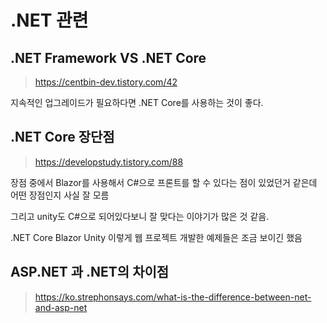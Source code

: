 # .NET 관련



## .NET Framework VS .NET Core

> https://centbin-dev.tistory.com/42

지속적인 업그레이드가 필요하다면 .NET Core를 사용하는 것이 좋다.

## .NET Core 장단점

> https://developstudy.tistory.com/88

장점 중에서 Blazor를 사용해서 C#으로 프론트를 할 수 있다는 점이 있었던거 같은데 어떤 장점인지 사실 잘 모름

그리고 unity도 C#으로 되어있다보니 잘 맞다는 이야기가 많은 것 같음.

.NET Core Blazor Unity 이렇게 웹 프로젝트 개발한 예제들은 조금 보이긴 했음

## ASP.NET 과 .NET의 차이점

> https://ko.strephonsays.com/what-is-the-difference-between-net-and-asp-net







